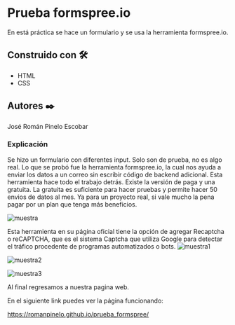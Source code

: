 # Prueba formspree.io

En está práctica se hace un formulario y se usa la herramienta formspree.io.


## Construido con 🛠️

* HTML
* CSS


## Autores ✒️

José Román Pinelo Escobar


### Explicación

Se hizo un formulario con diferentes input. Solo son de prueba, no es algo real. Lo que se probó fue la herramienta formspree.io, la cual nos ayuda a enviar los datos a un correo sin escribir código de backend adicional. Esta herramienta hace todo el trabajo detrás.
Existe la versión de paga y una gratuita. La gratuita es suficiente para hacer pruebas y permite hacer 50 envios de datos al mes. Ya para un proyecto real, si vale mucho la pena pagar por un plan que tenga más beneficios.

![muestra](https://user-images.githubusercontent.com/71656431/152631105-67642207-8e47-4abc-b179-2083618be65a.jpg)

Esta herramienta en su página oficial tiene la opción de agregar Recaptcha o reCAPTCHA, que es el sistema Captcha que utiliza Google para detectar el tráfico procedente de programas automatizados o bots. 
![muestra1](https://user-images.githubusercontent.com/71656431/152631110-0a00aa0d-3996-4768-a214-531ebe5e75ea.jpg)

![muestra2](https://user-images.githubusercontent.com/71656431/152631112-c7d96dcc-b904-411d-91ae-52a240f7b2d4.jpg)

![muestra3](https://user-images.githubusercontent.com/71656431/152631121-400f64c6-643a-4d97-815c-f45ce1e607ed.jpg)

Al final regresamos a nuestra pagina web.



En el siguiente link puedes ver la página funcionando: 

https://romanpinelo.github.io/prueba_formspree/